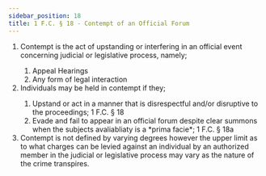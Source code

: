 ```yaml
---
sidebar_position: 18
title: 1 F.C. § 18 - Contempt of an Official Forum
---
```


<ol>
	<li>Contempt is the act of upstanding or interfering in an official event concerning judicial or legislative process, namely;</li>
	<ol style={{'list-style' : 'lower-alpha'}}>
		<li>Appeal Hearings</li>
		<li>Any form of legal interaction</li>
	</ol>
	<li>Individuals may be held in contempt if they;</li>
	<ol style={{'list-style' : 'lower-alpha'}}>
		<li>Upstand or act in a manner that is disrespectful and/or disruptive to the proceedings; 1 F.C. § 18</li>
		<li>Evade and fail to appear in an official forum despite clear summons when the subjects avaliabliaty is a *prima facie*; 1 F.C. § 18a</li>
	</ol>
	<li>Contempt is not defined by varying degrees however the upper limit as to what charges can be levied against an individual by an authorized member in the judicial or legislative process may vary as the nature of the crime transpires.</li>

</ol>